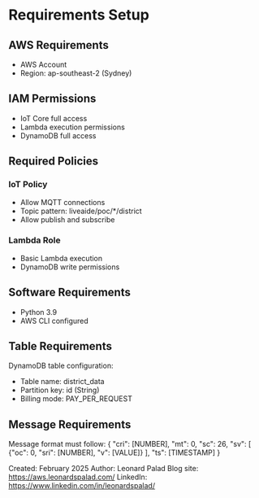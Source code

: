 # Requirements Setup
## AWS Requirements
- AWS Account
- Region: ap-southeast-2 (Sydney)
## IAM Permissions
- IoT Core full access
- Lambda execution permissions
- DynamoDB full access
## Required Policies
### IoT Policy
- Allow MQTT connections
- Topic pattern: liveaide/poc/*/district
- Allow publish and subscribe
### Lambda Role
- Basic Lambda execution
- DynamoDB write permissions
## Software Requirements
- Python 3.9
- AWS CLI configured
## Table Requirements
DynamoDB table configuration:
- Table name: district_data
- Partition key: id (String)
- Billing mode: PAY_PER_REQUEST
## Message Requirements

Message format must follow:
{
    "cri": [NUMBER],
    "mt": 0,
    "sc": 26,
    "sv": [
        {"oc": 0, "sri": [NUMBER], "v": [VALUE]}
    ],
    "ts": [TIMESTAMP]
}




Created: February 2025
Author: Leonard Palad
Blog site: https://aws.leonardspalad.com/
LinkedIn: https://www.linkedin.com/in/leonardspalad/
